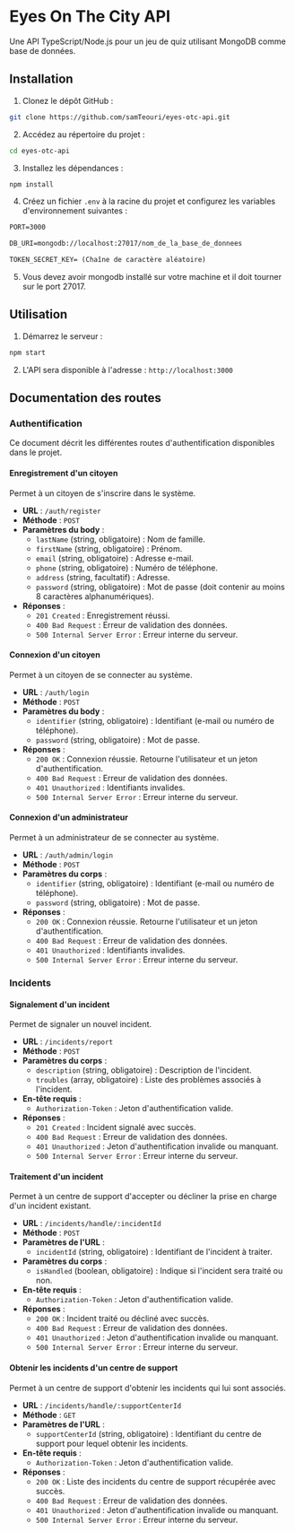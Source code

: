 # Eyes On The City API

Une API TypeScript/Node.js pour un jeu de quiz utilisant MongoDB comme base de données.

## Installation

1. Clonez le dépôt GitHub :

```bash
git clone https://github.com/samTeouri/eyes-otc-api.git
```

2. Accédez au répertoire du projet :

```bash
cd eyes-otc-api
```


3. Installez les dépendances :

```bash
npm install
```

4. Créez un fichier `.env` à la racine du projet et configurez les variables d'environnement suivantes :

```txt
PORT=3000

DB_URI=mongodb://localhost:27017/nom_de_la_base_de_donnees

TOKEN_SECRET_KEY= (Chaîne de caractère aléatoire)
```

5. Vous devez avoir mongodb installé sur votre machine et il doit tourner sur le port 27017.

## Utilisation

1. Démarrez le serveur :

```bash
npm start
```

2. L'API sera disponible à l'adresse : `http://localhost:3000`

## Documentation des routes

### Authentification

Ce document décrit les différentes routes d'authentification disponibles dans le projet.

#### Enregistrement d'un citoyen

Permet à un citoyen de s'inscrire dans le système.

- **URL** : `/auth/register`
- **Méthode** : `POST`
- **Paramètres du body** :
  - `lastName` (string, obligatoire) : Nom de famille.
  - `firstName` (string, obligatoire) : Prénom.
  - `email` (string, obligatoire) : Adresse e-mail.
  - `phone` (string, obligatoire) : Numéro de téléphone.
  - `address` (string, facultatif) : Adresse.
  - `password` (string, obligatoire) : Mot de passe (doit contenir au moins 8 caractères alphanumériques).
- **Réponses** :
  - `201 Created` : Enregistrement réussi.
  - `400 Bad Request` : Erreur de validation des données.
  - `500 Internal Server Error` : Erreur interne du serveur.

#### Connexion d'un citoyen

Permet à un citoyen de se connecter au système.

- **URL** : `/auth/login`
- **Méthode** : `POST`
- **Paramètres du body** :
  - `identifier` (string, obligatoire) : Identifiant (e-mail ou numéro de téléphone).
  - `password` (string, obligatoire) : Mot de passe.
- **Réponses** :
  - `200 OK` : Connexion réussie. Retourne l'utilisateur et un jeton d'authentification.
  - `400 Bad Request` : Erreur de validation des données.
  - `401 Unauthorized` : Identifiants invalides.
  - `500 Internal Server Error` : Erreur interne du serveur.

#### Connexion d'un administrateur

Permet à un administrateur de se connecter au système.

- **URL** : `/auth/admin/login`
- **Méthode** : `POST`
- **Paramètres du corps** :
  - `identifier` (string, obligatoire) : Identifiant (e-mail ou numéro de téléphone).
  - `password` (string, obligatoire) : Mot de passe.
- **Réponses** :
  - `200 OK` : Connexion réussie. Retourne l'utilisateur et un jeton d'authentification.
  - `400 Bad Request` : Erreur de validation des données.
  - `401 Unauthorized` : Identifiants invalides.
  - `500 Internal Server Error` : Erreur interne du serveur.

### Incidents

#### Signalement d'un incident

Permet de signaler un nouvel incident.

- **URL** : `/incidents/report`
- **Méthode** : `POST`
- **Paramètres du corps** :
  - `description` (string, obligatoire) : Description de l'incident.
  - `troubles` (array, obligatoire) : Liste des problèmes associés à l'incident.
- **En-tête requis** :
  - `Authorization-Token` : Jeton d'authentification valide.
- **Réponses** :
  - `201 Created` : Incident signalé avec succès.
  - `400 Bad Request` : Erreur de validation des données.
  - `401 Unauthorized` : Jeton d'authentification invalide ou manquant.
  - `500 Internal Server Error` : Erreur interne du serveur.

#### Traitement d'un incident

Permet à un centre de support d'accepter ou décliner la prise en charge d'un incident existant.

- **URL** : `/incidents/handle/:incidentId`
- **Méthode** : `POST`
- **Paramètres de l'URL** :
  - `incidentId` (string, obligatoire) : Identifiant de l'incident à traiter.
- **Paramètres du corps** :
  - `isHandled` (boolean, obligatoire) : Indique si l'incident sera traité ou non.
- **En-tête requis** :
  - `Authorization-Token` : Jeton d'authentification valide.
- **Réponses** :
  - `200 OK` : Incident traité ou décliné avec succès.
  - `400 Bad Request` : Erreur de validation des données.
  - `401 Unauthorized` : Jeton d'authentification invalide ou manquant.
  - `500 Internal Server Error` : Erreur interne du serveur.

#### Obtenir les incidents d'un centre de support

Permet à un centre de support d'obtenir les incidents qui lui sont associés.

- **URL** : `/incidents/handle/:supportCenterId`
- **Méthode** : `GET`
- **Paramètres de l'URL** :
  - `supportCenterId` (string, obligatoire) : Identifiant du centre de support pour lequel obtenir les incidents.
- **En-tête requis** :
  - `Authorization-Token` : Jeton d'authentification valide.
- **Réponses** :
  - `200 OK` : Liste des incidents du centre de support récupérée avec succès.
  - `400 Bad Request` : Erreur de validation des données.
  - `401 Unauthorized` : Jeton d'authentification invalide ou manquant.
  - `500 Internal Server Error` : Erreur interne du serveur.